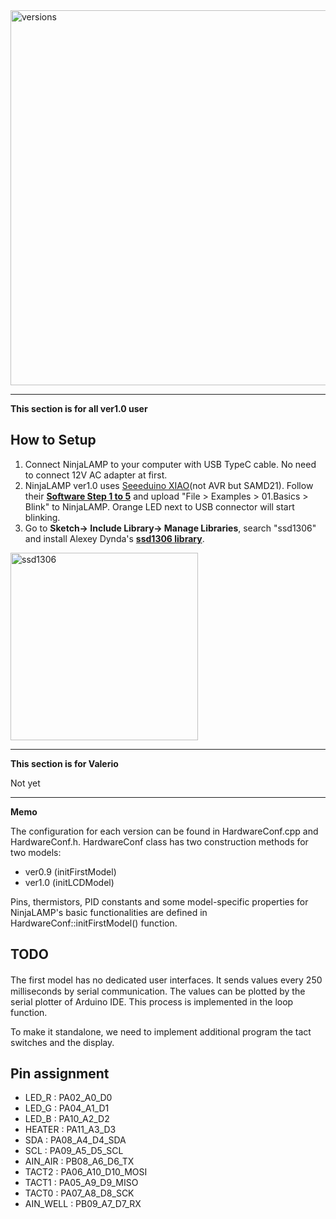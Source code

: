 <img src="https://raw.githubusercontent.com/hisashin/NinjaLAMP/master/images/versions.png" alt="versions" width="600">

---
**This section is for all ver1.0 user**

## How to Setup

1. Connect NinjaLAMP to your computer with USB TypeC cable. No need to connect 12V AC adapter at first.
1. NinjaLAMP ver1.0 uses [Seeeduino XIAO](https://wiki.seeedstudio.com/Seeeduino-XIAO/)(not AVR but SAMD21). Follow their **[Software Step 1 to 5](https://wiki.seeedstudio.com/Seeeduino-XIAO/#software)** and upload "File > Examples > 01.Basics > Blink" to NinjaLAMP. Orange LED next to USB connector will start blinking.
1. Go to **Sketch-> Include Library-> Manage Libraries**, search "ssd1306" and install Alexey Dynda's **[ssd1306 library](https://github.com/lexus2k/ssd1306)**.
<img src="https://raw.githubusercontent.com/hisashin/NinjaLAMP/master/images/library_ssd1306.png" alt="ssd1306" width="300">

---
**This section is for Valerio**

Not yet

---
**Memo**

The configuration for each version can be found in HardwareConf.cpp and HardwareConf.h.
HardwareConf class has two construction methods for two models:

* ver0.9 (initFirstModel)
* ver1.0 (initLCDModel)

Pins, thermistors, PID constants and some model-specific properties for NinjaLAMP's basic functionalities are defined in HardwareConf::initFirstModel() function.

## TODO

The first model has no dedicated user interfaces. It sends values every 250　milliseconds by serial communication.
The values can be plotted by the serial plotter of Arduino IDE. This process is implemented in the loop function.

To make it standalone, we need to implement additional program the tact switches and the display.

## Pin assignment

* LED_R : PA02_A0_D0
* LED_G : PA04_A1_D1
* LED_B : PA10_A2_D2
* HEATER : PA11_A3_D3
* SDA : PA08_A4_D4_SDA
* SCL : PA09_A5_D5_SCL
* AIN_AIR : PB08_A6_D6_TX
* TACT2 : PA06_A10_D10_MOSI
* TACT1 : PA05_A9_D9_MISO
* TACT0 : PA07_A8_D8_SCK
* AIN_WELL : PB09_A7_D7_RX
